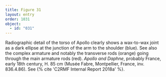 ```yaml
---
title: Figure 31
layout: entry
order: 1031
object:
  - id: "031"
---
```


Radiographic detail of the torso of Apollo clearly shows a wax-to-wax joint as a dark ellipse at the junction of the arm to the shoulder (blue). See also the complex armature and notably the transverse rods (orange) going through the main armature rods (red). *Apollo and Daphne*, probably France, early 18th century, H. 85 cm (Musée Fabre, Montpellier, France, inv. 836.4.86). See {% cite 'C2RMF Internal Report 2018a' %}.
